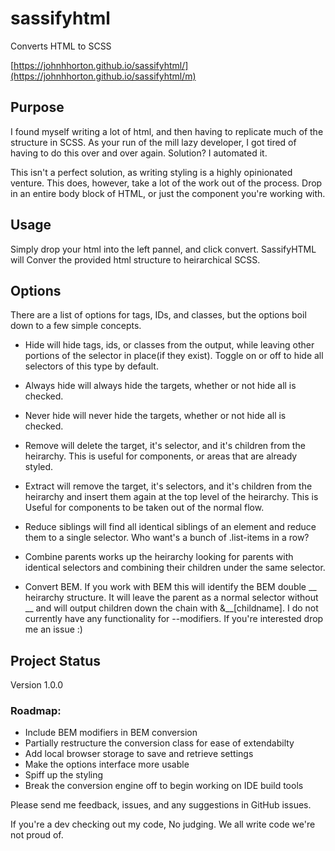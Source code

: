 # sassifyhtml
Converts HTML to SCSS

[https://johnhhorton.github.io/sassifyhtml/](https://johnhhorton.github.io/sassifyhtml/m)

## Purpose
I found myself writing a lot of html, and then having to replicate much
of the structure in SCSS. As your run of the mill lazy developer, I got
tired of having to do this over and over again. Solution?  I automated it.

This isn't a perfect solution, as writing styling is a highly opinionated 
venture.  This does, however, take a lot of the work out of the process. 
Drop in an entire body block of HTML, or just the component you're working 
with.  

## Usage
Simply drop your html into the left pannel, and click convert.  SassifyHTML will
Conver the provided html structure to heirarchical SCSS.

## Options
There are a list of options for tags, IDs, and classes, but the options boil
 down to a few simple concepts.

   * Hide will hide tags, ids, or classes from the output, while leaving other
   portions of the selector in place(if they exist).  Toggle on or off to hide
    all selectors of this type by default.
   
   * Always hide will always hide the targets, whether or not hide all is checked.

   * Never hide will never hide the targets, whether or not hide all is checked.

   * Remove will delete the target, it's selector, and it's children from the 
   heirarchy.  This is useful for components, or areas that are already styled.

   * Extract will remove the target, it's selectors, and it's children from the 
   heirarchy and insert them again at the top level of the heirarchy.  This is 
   Useful for components to be taken out of the normal flow.

   * Reduce siblings will find all identical siblings of an element and reduce 
   them to a single selector.  Who want's a bunch of .list-items in a row?

   * Combine parents works up the heirarchy looking for parents with identical 
   selectors and combining their children under the same selector.

   * Convert BEM.  If you work with BEM this will identify the BEM double __ 
   heirarchy structure.  It will leave the parent as a normal selector without 
   __ and will output children down the chain with &__[childname].  I do not 
   currently have any functionality for --modifiers.  If you're interested drop 
   me an issue :)

## Project Status

Version 1.0.0

### Roadmap:

* Include BEM modifiers in BEM conversion
* Partially restructure the conversion class for ease of extendabilty
* Add local browser storage to save and retrieve settings
* Make the options interface more usable
* Spiff up the styling
* Break the conversion engine off to begin working on IDE build tools


Please send me feedback, issues, and any suggestions in GitHub issues.

If you're a dev checking out my code, No judging.  We all write code we're not 
proud of.




